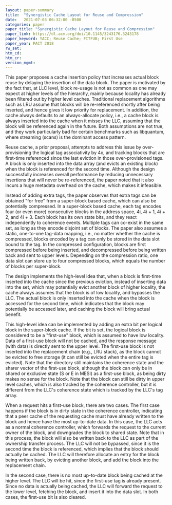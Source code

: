 ```yaml
---
layout: paper-summary
title:  "Synergistic Cache Layout for Reuse and Compression"
date:   2021-07-03 06:32:00 -0500
categories: paper
paper_title: "Synergistic Cache Layout for Reuse and Compression"
paper_link: https://dl.acm.org/doi/10.1145/3243176.3243178
paper_keyword: YACC; Reuse Cache; FITFUB; First Use
paper_year: PACT 2018
rw_set:
htm_cd:
htm_cr:
version_mgmt:
---
```


This paper proposes a cache insertion policy that increases actual block reuse by delaying the insertion of the data
block. The paper is motivated by the fact that, at LLC level, block re-usage is not as common as one may expect at 
higher levels of the hierarchy, mainly because locality has already been filtered out by higher level caches.
Traditional replacement algorithms such as LRU assume that blocks will be re-referenced shortly after being inserted,
and hence gives it low priority for replacement. In addition, the cache always defaults to an always-allocate policy,
i.e., a cache block is always inserted into the cache when it misses the LLC, assuming that the block will be 
referenced again in the future. 
Both assumptions are not true, and they work particularly bad for certain benchmarks such as libquantum, where 
streaming (scans) is the dominant access pattern.

Reuse cache, a prior proposal, attempts to address this issue by over-provisioning the logical tag associativity
by 4x, and tracking blocks that are first-time referenced since the last eviction in those over-provisioned 
tags. A block is only inserted into the data array (and evicts an existing block) when the block is referenced for
the second time. 
Although the design successfully increases overall performance by reducing unnecessary insertions that will never
be re-referenced, the paper noted that it also incurs a huge metadata overhead on the cache, which makes it infeasible.

Instead of adding extra tags, the paper observes that extra tags can be obtained "for free" from a super-block based 
cache, which can also be potentially compressed. 
In a super-block based cache, each tag encodes four (or even more) consecutive blocks in the address space, 
4i, 4i + 1, 4i + 2, and 4i + 3. Each block has its own state bits, and they react independently to coherence events.
Multiple tags can co-exist in the same set, as long as they encode disjoint set of blocks.
The paper also assumes a static, one-to-one tag-data mapping, i.e., no matter whether the cache is compressed, 
blocks encoded by a tag can only be stored in the data slot bound to the tag.
In the compressed configuration, blocks are first compressed before being inserted, and decompressed before
being written back and sent to upper levels. Depending on the compression ratio, one data slot can store up to
four compressed blocks, which equals the number of blocks per super-block.

The design implements the high-level idea that, when a block is first-time inserted into the cache since the 
previous eviction, instead of inserting data into the set, which may potentially evict another block of higher
locality, the cache always assumes that the block is of low locality, and bypasses the LLC. The actual block is
only inserted into the cache when the block is accessed for the second time, which indicates that the block may
potentially be accessed later, and caching the block will bring actual benefit. 

This high-level idea can be implemented by adding an extra bit per logical block in the super-block cache.
If the bit is set, the logical block is considered to be a "first-use" block, which is assumed to have low locality.
Data of a first-use block will not be cached, and the response message (with data) is directly sent to the upper level.
The first-use block is not inserted into the replacement chain (e.g., LRU stack), as the block cannot be evicted
to free storage (it can still be evicted when the entire tag is evicted).
Note that the directory still maintains the coherence state and the sharer vector of the first-use block, although
the block can only be in shared or exclusive state (S or E in MESI) as a first-use block, as being dirty makes no sense
for the block.
Note that the block can still be dirty in upper level caches, which is also tracked by the
coherence controller, but it is different from the LLC's coherence state which is tracked by the LLC's tag array.

When a request hits a first-use block, there are two cases. 
The first case happens if the block is in dirty state in the coherence controller, indicating that a peer cache of 
the requesting cache must have already written to the block and hence have the most up-to-date data.
In this case, the LLC acts as a normal coherence controller, which forwards the request to the current owner of the 
block, and downgrades the block to shared state. Note that in this process, the block will also be written back 
to the LLC as part of the ownership transfer process. The LLC will not be bypassed, since it is the second time 
the block is referenced, which implies that the block should actually be cached. 
The LLC will therefore allocate an entry for the block being written back, by evicting another block, and add the
block into the replacement chain.

In the second case, there is no most up-to-date block being cached at the higher level. The LLC will be hit, since 
the first-use tag is already present. Since no data is actually being cached, the LLC will forward the request to 
the lower level, fetching the block, and insert it into the data slot.
In both cases, the first-use bit is also cleared.


